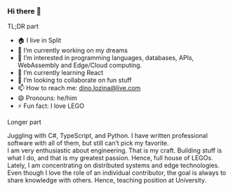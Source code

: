 ### Hi there 👋

TL;DR part

- 🏠 I live in Split
- 🔭 I’m currently working on my dreams
- 👀 I’m interested in programming languages, databases, APIs, WebAssembly and Edge/Cloud computing.
- 🌱 I’m currently learning React
- 👯 I’m looking to collaborate on fun stuff
- 📫 How to reach me: dino.lozina@live.com
- 😄 Pronouns: he/him
- ⚡ Fun fact: I love LEGO

Longer part


Juggling with C#, TypeScript, and Python. I have written professional software with all of them, but still can’t pick my favorite.  
I am very enthusiastic about engineering. That is my craft. Building stuff is what I do, and that is my greatest passion. Hence, full house of LEGOs.
Lately, I am concentrating on distributed systems and edge technologies.
Even though I love the role of an individual contributor, the goal is always to share knowledge with others. Hence, teaching position at University.

